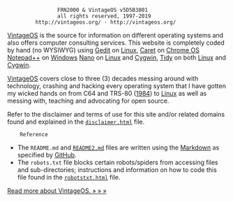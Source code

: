                     FRN2000 & VintageOS v5D5B3801
                    all rights reserved, 1997-2019
             http://vintageos.org/ · http://vintageos.org/

[VintageOS](https://vintageos.org/) is the source for information on
different operating systems and also offers computer consulting
services.  This website is completely coded by hand (no WYSIWYG) using
[Gedit](https://wiki.gnome.org/Apps/Gedit) on
[Linux](https://kernel.org/), [Caret](https://thomaswilburn.net/caret/)
on [Chrome OS](https://google.com/chromebook/)
[Notepad++](http://notepad-plus-plus.org/) on
[Windows](https://microsoft.com/en-us/windows/)
[Nano](https://nano-editor.org/) on [Linux](https://kernel.org/) and
[Cygwin](https://cygwin.com/), [Tidy](http://html-tidy.org/) on both
[Linux](https://kernel.org/) and [Cygwin](https://cygwin.com/).

[VintageOS](https://vintageos.org/) covers close to three (3) decades
messing around with technology, crashing and hacking every operating
system that I have gotten my wicked hands on from C64 and TRS-80
([1984](http://vintageos.org/basic.html)) to
[Linux](http://vintageos.org/linux.html) as well as messing with,
teaching and advocating for open source.

Refer to the disclaimer and terms of use for this site and/or related
domains found and explained in the
[`disclaimer.html`](http://vintageos.org/disclaimer.html) file.

        Reference

* The `README.md` and [`README2.md`](README2.md) files are written using
the [Markdown](https://daringfireball.net/projects/markdown/) as
specified by
[GitHub](https://guides.github.com/features/mastering-markdown/).
* The `robots.txt` file blocks certain robots/spiders from accessing
files and sub-directories;  instructions and information on how to code
this file found in the
[`robotstxt.html`](http://robotstxt.org/robotstxt.html) file.

[Read more about VintageOS.  » » »](README2.md)